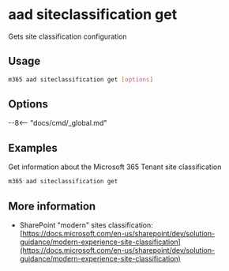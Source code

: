 # aad siteclassification get

Gets site classification configuration

## Usage

```sh
m365 aad siteclassification get [options]
```

## Options

--8<-- "docs/cmd/_global.md"

## Examples

Get information about the Microsoft 365 Tenant site classification

```sh
m365 aad siteclassification get
```

## More information

- SharePoint "modern" sites classification: [https://docs.microsoft.com/en-us/sharepoint/dev/solution-guidance/modern-experience-site-classification](https://docs.microsoft.com/en-us/sharepoint/dev/solution-guidance/modern-experience-site-classification)